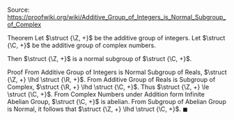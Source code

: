 # 

Source: https://proofwiki.org/wiki/Additive_Group_of_Integers_is_Normal_Subgroup_of_Complex

Theorem
Let $\struct {\Z, +}$ be the additive group of integers.
Let $\struct {\C, +}$ be the additive group of complex numbers.

Then $\struct {\Z, +}$ is a normal subgroup of $\struct {\C, +}$.


Proof
From Additive Group of Integers is Normal Subgroup of Reals, $\struct {\Z, +} \lhd \struct {\R, +}$.
From Additive Group of Reals is Subgroup of Complex, $\struct {\R, +} \lhd \struct {\C, +}$.
Thus $\struct {\Z, +} \le \struct {\C, +}$.
From Complex Numbers under Addition form Infinite Abelian Group, $\struct {\C, +}$ is abelian.
From Subgroup of Abelian Group is Normal, it follows that $\struct {\Z, +} \lhd \struct {\C, +}$.
$\blacksquare$





